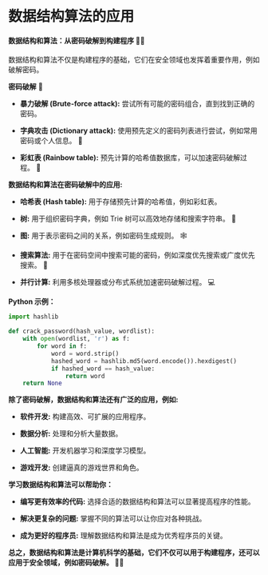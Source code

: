 # 数据结构算法的应用

#### 数据结构和算法：从密码破解到构建程序 🔐🧱

数据结构和算法不仅是构建程序的基础，它们在安全领域也发挥着重要作用，例如破解密码。

**密码破解** 🤫

- **暴力破解 (Brute-force attack):** 尝试所有可能的密码组合，直到找到正确的密码。

- **字典攻击 (Dictionary attack):** 使用预先定义的密码列表进行尝试，例如常用密码或个人信息。 📖

- **彩虹表 (Rainbow table):** 预先计算的哈希值数据库，可以加速密码破解过程。 🌈

**数据结构和算法在密码破解中的应用:**

- **哈希表 (Hash table):** 用于存储预先计算的哈希值，例如彩虹表。

- **树:** 用于组织密码字典，例如 Trie 树可以高效地存储和搜索字符串。 🌳

- **图:** 用于表示密码之间的关系，例如密码生成规则。 🕸️

- **搜索算法:** 用于在密码空间中搜索可能的密码，例如深度优先搜索或广度优先搜索。 🔎

- **并行计算:** 利用多核处理器或分布式系统加速密码破解过程。 💻

**Python 示例：**

```python
import hashlib

def crack_password(hash_value, wordlist):
    with open(wordlist, 'r') as f:
        for word in f:
            word = word.strip()
            hashed_word = hashlib.md5(word.encode()).hexdigest()
            if hashed_word == hash_value:
                return word
    return None
```

**除了密码破解，数据结构和算法还有广泛的应用，例如:**

- **软件开发:** 构建高效、可扩展的应用程序。

- **数据分析:** 处理和分析大量数据。

- **人工智能:** 开发机器学习和深度学习模型。

- **游戏开发:** 创建逼真的游戏世界和角色。

**学习数据结构和算法可以帮助你：**

- **编写更有效率的代码:** 选择合适的数据结构和算法可以显著提高程序的性能。

- **解决更复杂的问题:** 掌握不同的算法可以让你应对各种挑战。

- **成为更好的程序员:** 理解数据结构和算法是成为优秀程序员的关键。

**总之，数据结构和算法是计算机科学的基础，它们不仅可以用于构建程序，还可以应用于安全领域，例如密码破解。 🔐🧱**